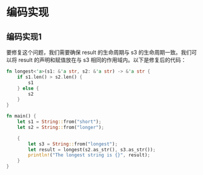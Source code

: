 # 编码实现



## 编码实现1

要修复这个问题，我们需要确保 result 的生命周期与 s3 的生命周期一致。我们可以将 result 的声明和赋值放在与 s3 相同的作用域内。以下是修复后的代码：

```rust
fn longest<'a>(s1: &'a str, s2: &'a str) -> &'a str {
    if s1.len() > s2.len() {
        s1
    } else {
        s2
    }
}

fn main() {
    let s1 = String::from("short");
    let s2 = String::from("longer");

    {
        let s3 = String::from("longest");
        let result = longest(s2.as_str(), s3.as_str());
        println!("The longest string is {}", result);
    }
}
```